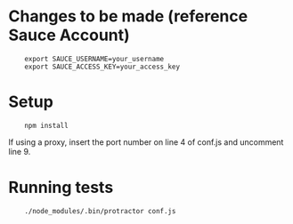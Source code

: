 # Changes to be made (reference Sauce Account)
```
	export SAUCE_USERNAME=your_username
	export SAUCE_ACCESS_KEY=your_access_key
```

# Setup
```
	npm install
```
If using a proxy, insert the port number on line 4 of conf.js and uncomment line 9.

# Running tests
```
	./node_modules/.bin/protractor conf.js
```
